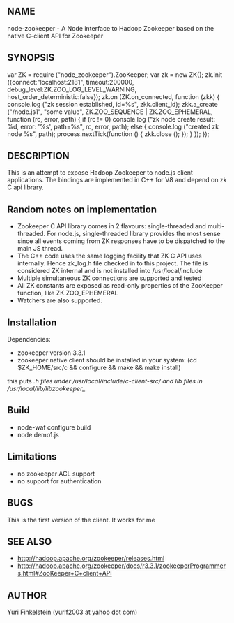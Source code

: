NAME
----

node-zookeeper - A Node interface to Hadoop Zookeeper based on the native C-client API for Zookeeper

SYNOPSIS
--------
  
  var ZK = require ("node_zookeeper").ZooKeeper;
  var zk = new ZK();
  zk.init ({connect:"localhost:2181", timeout:200000, debug_level:ZK.ZOO_LOG_LEVEL_WARNING, host_order_deterministic:false});
  zk.on (ZK.on_connected, function (zkk) {
		console.log ("zk session established, id=%s", zkk.client_id);
		zkk.a_create ("/node.js1", "some value", ZK.ZOO_SEQUENCE | ZK.ZOO_EPHEMERAL, function (rc, error, path)  {
			if (rc != 0) 
				console.log ("zk node create result: %d, error: '%s', path=%s", rc, error, path);
			else {
				console.log ("created zk node %s", path);
				process.nextTick(function () {
					zkk.close ();
				});
			}
		});
  });

DESCRIPTION
-----------

This is an attempt to expose Hadoop Zookeeper to node.js client applications. The bindings are implemented in C++ for V8 and depend on zk C api library.

Random notes on implementation
------------------------------

* Zookeeper C API library comes in 2 flavours: single-threaded and multi-threaded. For node.js, single-threaded library provides the most sense since all events coming from ZK responses have to be dispatched to the main JS thread.
* The C++ code uses the same logging facility that ZK C API uses internally. Hence zk_log.h file checked in to this project. The file is considered ZK internal and is not installed into /usr/local/include
* Multiple simultaneous ZK connections are supported and tested 
* All ZK constants are exposed as read-only properties of the ZooKeeper function, like ZK.ZOO_EPHEMERAL
* Watchers are also supported.
 


Installation
------------

Dependencies:
* zookeeper version 3.3.1
* zookeeper native client should be installed in your system:
	(cd $ZK_HOME/src/c && configure && make && make install)
	
this puts *.h files under /usr/local/include/c-client-src/ and lib files in /usr/local/lib/libzookeeper_*

Build
-----
	
- node-waf configure build
- node demo1.js


Limitations
-----------
* no zookeeper ACL support
* no support for authentication


BUGS
----

This is the first version of the client. It works for me 


SEE ALSO
--------

- http://hadoop.apache.org/zookeeper/releases.html
- http://hadoop.apache.org/zookeeper/docs/r3.3.1/zookeeperProgrammers.html#ZooKeeper+C+client+API

AUTHOR
------

Yuri Finkelstein (yurif2003 at yahoo dot com)

